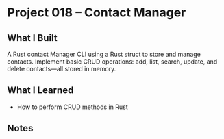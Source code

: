 # Project 018 – Contact Manager

## What I Built
A Rust contact Manager CLI using a Rust struct to store and manage contacts. Implement basic CRUD operations: add, list, search, update, and delete contacts—all stored in memory.

## What I Learned
- How to perform CRUD methods in Rust

## Notes


 





